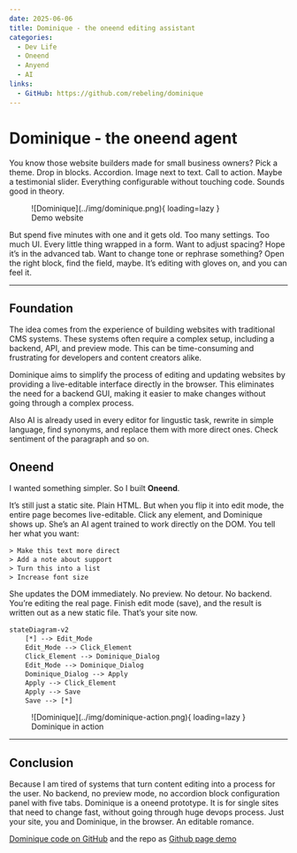 ```yaml
---
date: 2025-06-06
title: Dominique - the oneend editing assistant
categories:
  - Dev Life
  - Oneend
  - Anyend
  - AI
links:
  - GitHub: https://github.com/rebeling/dominique
---
```


# Dominique - the oneend agent

You know those website builders made for small business owners?
Pick a theme. Drop in blocks. Accordion. Image next to text. Call to action. Maybe a testimonial slider. Everything configurable without touching code. Sounds good in theory.

<figure markdown="span">
  ![Dominique](../img/dominique.png){ loading=lazy }
  <figcaption>Demo website</figcaption>
</figure>

But spend five minutes with one and it gets old. Too many settings. Too much UI. Every little thing wrapped in a form. Want to adjust spacing? Hope it’s in the advanced tab. Want to change tone or rephrase something? Open the right block, find the field, maybe. It’s editing with gloves on, and you can feel it.

---

## Foundation

The idea comes from the experience of building websites with traditional CMS systems. These systems often require a complex setup, including a backend, API, and preview mode. This can be time-consuming and frustrating for developers and content creators alike.

Dominique aims to simplify the process of editing and updating websites by providing a live-editable interface directly in the browser. This eliminates the need for a backend GUI, making it easier to make changes without going through a complex process.

Also AI is already used in every editor for lingustic task, rewrite in simple language, find synonyms, and replace them with more direct ones. Check sentiment of the paragraph and so on.

## Oneend

I wanted something simpler. So I built **Oneend**.

It’s still just a static site. Plain HTML. But when you flip it into edit mode, the entire page becomes live-editable. Click any element, and Dominique shows up. She’s an AI agent trained to work directly on the DOM. You tell her what you want:

    > Make this text more direct
    > Add a note about support
    > Turn this into a list
    > Increase font size

She updates the DOM immediately. No preview. No detour. No backend. You’re editing the real page. Finish edit mode (save), and the result is written out as a new static file. That’s your site now.


```mermaid
stateDiagram-v2
    [*] --> Edit_Mode
    Edit_Mode --> Click_Element
    Click_Element --> Dominique_Dialog
    Edit_Mode --> Dominique_Dialog
    Dominique_Dialog --> Apply
    Apply --> Click_Element
    Apply --> Save
    Save --> [*]
```

<figure markdown="span">
  ![Dominique](../img/dominique-action.png){ loading=lazy }
  <figcaption>Dominique in action</figcaption>
</figure>

---

## Conclusion

Because I am tired of systems that turn content editing into a process for the user. No backend, no preview mode, no accordion block configuration panel with five tabs. Dominique is a oneend prototype. It is for single sites that need to change fast, without going through huge devops process. Just your site, you and Dominique, in the browser. An editable romance.

[Dominique code on GitHub](https://github.com/rebeling/dominique) and the repo as [Github page demo](https://rebeling.github.io/dominique/)
